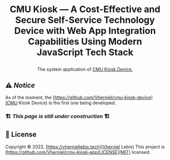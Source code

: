 # <p align="center">CMU Kiosk — A Cost-Effective and Secure Self-Service Technology Device with Web App Integration Capabilities Using Modern JavaScript Tech Stack</p>

<p align="center">The system application of <a href="https://github.com/Vherniel/cmu-kiosk-device">CMU Kiosk Device.</a></p>

## ⚠ _Notice_

As of the moment, the [https://github.com/Vherniel/cmu-kiosk-device](CMU Kiosk Device) is the first one being developed.

### 🏗 _*This page is still under construction*_ 🏗

## 📝 License
Copyright © 2022, [https://vherniellebis.tech](Vherniel Lebis)
This project is [https://github.com/Vherniel/cmu-kiosk-app/LICENSE](MIT) licensed.
